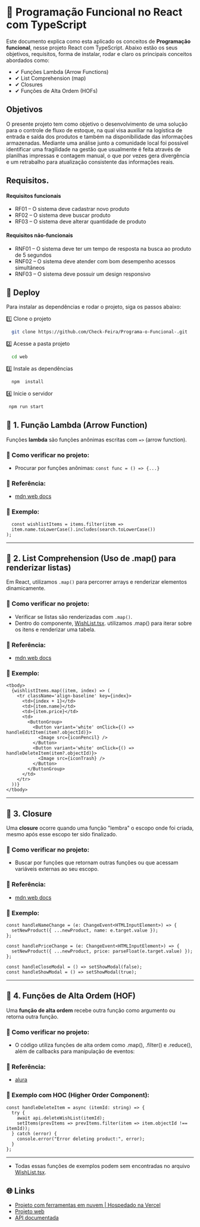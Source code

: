 # 📘 Programação Funcional no React com TypeScript

Este documento explica como  esta aplicado os  conceitos de **Programação funcional**, nesse  projeto React com TypeScript.
Abaixo estão os seus objetivos, requisitos, forma de instalar, rodar e  claro os principais conceitos abordados como:


- ✔ Funções Lambda (Arrow Functions)
- ✔ List Comprehension (map)
- ✔ Closures
- ✔ Funções de Alta Ordem (HOFs)  

## Objetivos
O presente projeto tem como objetivo o desenvolvimento de uma solução para o controle de fluxo de estoque, na qual visa auxiliar na logística de entrada e saída dos produtos e também na disponibilidade das informações armazenadas. Mediante uma análise junto a comunidade local foi possível identificar uma fragilidade na gestão que usualmente é feita através de planilhas impressas e contagem manual, o que por vezes gera divergência e um retrabalho para atualização consistente das informações reais.

## Requisitos.
#### Requisitos funcionais
- RF01 – O sistema deve cadastrar novo produto
- RF02 – O sistema deve buscar produto
- RF03 – O sistema deve alterar quantidade de produto
#### Requisitos não-funcionais
- RNF01 – O sistema deve ter um tempo de resposta na busca ao produto de 5 segundos
- RNF02 – O sistema deve atender com bom desempenho acessos simultâneos
- RNF03 – O sistema deve possuir um design responsivo


## 🚀 Deploy
Para instalar as dependências e rodar o projeto, siga os passos abaixo:

1️⃣ Clone o projeto

```bash
  git clone https://github.com/Check-Feira/Programa-o-Funcional-.git
```
2️⃣ Acesse a pasta projeto

```bash
  cd web
```
3️⃣ Instale as dependências

```bash
  npm  install

```
4️⃣ Inicie o servidor
```bash
 npm run start     
```

## 📌 1. Função Lambda (Arrow Function)
Funções **lambda** são funções anônimas escritas com `=>` (arrow function).

### 📍 Como verificar no projeto:
- Procurar por funções anônimas: `const func = () => {...}`

### 🔎 Referência:
- [mdn web docs](https://developer.mozilla.org/pt-BR/docs/Web/JavaScript/Reference/Functions/Arrow_functions)

### 🔹 Exemplo:
```tsx
  const wishlistItems = items.filter(item => 
  item.name.toLowerCase().includes(search.toLowerCase())
);
```
---

## 📌 2. List Comprehension (Uso de .map() para renderizar listas)
Em React, utilizamos `.map()` para percorrer arrays e renderizar elementos dinamicamente.

### 📍 Como verificar no projeto:
- Verificar se listas são renderizadas com `.map()`.
- Dentro do componente, [ WishList.tsx](https://github.com/Check-Feira/Programa-o-Funcional-/blob/main/web/src/Components/WishList/WishList.tsx). utilizamos .map() para iterar sobre os itens e renderizar uma tabela.

### 🔎 Referência:
- [mdn web docs](https://developer.mozilla.org/pt-BR/docs/Web/JavaScript/Reference/Global_Objects/Array/map)

### 🔹 Exemplo:
```tsx
<tbody>
  {wishlistItems.map((item, index) => (
    <tr className='align-baseline' key={index}>
      <td>{index + 1}</td>
      <td>{item.name}</td>
      <td>{item.price}</td>
      <td>
        <ButtonGroup>
          <Button variant='white' onClick={() => handleEditItem(item?.objectId)}>
            <Image src={iconPencil} />
          </Button>
          <Button variant='white' onClick={() => handleDeleteItem(item?.objectId)}>
            <Image src={iconTrash} />
          </Button>
        </ButtonGroup>
      </td>
    </tr>
  ))}
</tbody>

```
---

## 📌 3. Closure
Uma **closure** ocorre quando uma função "lembra" o escopo onde foi criada, mesmo após esse escopo ter sido finalizado.

### 📍 Como verificar no projeto:
- Buscar por funções que retornam outras funções ou que acessam variáveis externas ao seu escopo.

### 🔎 Referência:
- [mdn web docs](https://developer.mozilla.org/pt-BR/docs/Web/JavaScript/Guide/Closures)

### 🔹 Exemplo:
```tsx
const handleNameChange = (e: ChangeEvent<HTMLInputElement>) => {
  setNewProduct({ ...newProduct, name: e.target.value });
};

const handlePriceChange = (e: ChangeEvent<HTMLInputElement>) => {
  setNewProduct({ ...newProduct, price: parseFloat(e.target.value) });
};

const handleCloseModal = () => setShowModal(false);
const handleShowModal = () => setShowModal(true); 
```
---

## 📌 4. Funções de Alta Ordem (HOF)
Uma **função de alta ordem** recebe outra função como argumento ou retorna outra função.

### 📍 Como verificar no projeto:
- O código utiliza funções de alta ordem como .map(), .filter() e .reduce(), além de callbacks para manipulação de eventos:

### 🔎 Referência:
- [alura](https://www.alura.com.br/artigos/high-order-functions?srsltid=AfmBOorggF5bvVZwN1GR6Q4uMkyXdWfW114sXmfn7pzWpblSzTpIXk3r)

### 🔹 Exemplo com HOC (Higher Order Component):
```tsx
const handleDeleteItem = async (itemId: string) => {
  try {
    await api.deleteWishList(itemId);
    setItems(prevItems => prevItems.filter(item => item.objectId !== itemId));
  } catch (error) {
    console.error("Error deleting product:", error);
  }
};

```
---

- Todas essas funções de exemplos podem sem encontradas no arquivo  [ WishList.tsx](https://github.com/Check-Feira/Programa-o-Funcional-/blob/main/web/src/Components/WishList/WishList.tsx).

## 🌐 Links
- [Projeto com ferramentas em nuvem | Hospedado na Vercel](https://github.com/Check-Feira/CheckFeira)
- [Projeto web](https://github.com/drewcosta/Atividade-desenvolvimento-web)
- [API documentada](https://github.com/drewcosta/wishlist-api)





